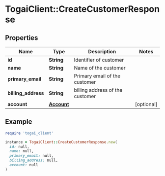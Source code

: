 # TogaiClient::CreateCustomerResponse

## Properties

| Name | Type | Description | Notes |
| ---- | ---- | ----------- | ----- |
| **id** | **String** | Identifier of customer |  |
| **name** | **String** | Name of the customer |  |
| **primary_email** | **String** | Primary email of the customer |  |
| **billing_address** | **String** | billing address of the customer |  |
| **account** | [**Account**](Account.md) |  | [optional] |

## Example

```ruby
require 'togai_client'

instance = TogaiClient::CreateCustomerResponse.new(
  id: null,
  name: null,
  primary_email: null,
  billing_address: null,
  account: null
)
```

